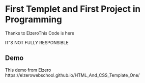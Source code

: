 <h1>First Templet and First Project in Programming </h1>
<p>Thanks to <a herf"https://elzero.org/">Elzero</a>This Code is here</p>
IT'S NOT FULLY RESPONSIBLE
<h2>Demo</h2>
This demo from Elzero 
https://elzerowebschool.github.io/HTML_And_CSS_Template_One/
